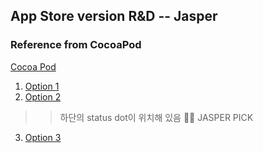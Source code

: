 ## App Store version R&D -- Jasper

### Reference from CocoaPod

[Cocoa Pod](https://cocoapods.org/)

1. [Option 1](https://cocoapods.org/pods/CalendarView)
2. [Option 2](https://cocoapods.org/pods/Calendar-iOS)

> > 하단의 status dot이 위치해 있음 👨‍💻 JASPER PICK

3. [Option 3](https://cocoapods.org/pods/CalendarIOS7)
